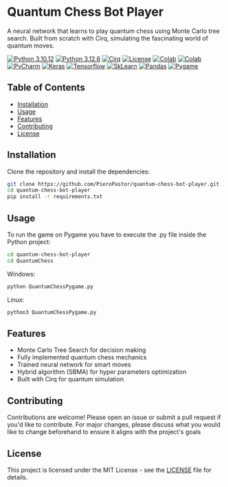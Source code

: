 # Quantum Chess Bot Player

A neural network that learns to play quantum chess using Monte Carlo tree search. Built from scratch with Cirq, simulating the fascinating world of quantum moves.

[![Python 3.10.12](https://img.shields.io/badge/AI%20with%20Python-3.10.12-blue)](https://www.python.org/downloads/release/python-31012/)
[![Python 3.12.6](https://img.shields.io/badge/Game%20with%20Python-3.12.6-blue)](https://www.python.org/downloads/release/python-3126/)
[![Cirq](https://img.shields.io/badge/Cirq-1.4-orange)](https://quantumai.google/cirq)
[![License](https://img.shields.io/badge/License-MIT-green)](LICENSE)
[![Colab](https://img.shields.io/badge/Run%20Monte%20Carlo%20on-Colab-yellow)](https://colab.research.google.com/drive/1w78tTVDZsrn8K8Nl73favoYCmxtK2joj?usp=sharing)
[![Colab](https://img.shields.io/badge/Run%20Neural%20Network%20on-Colab-yellow)](https://colab.research.google.com/drive/1aZ1tsebldgtV4a2Fn9aQ02bDb24hPYuv?usp=sharing)
[![PyCharm](https://img.shields.io/badge/Developed%20with-PyCharm-blue)](https://www.jetbrains.com/pycharm/)
[![Keras](https://img.shields.io/badge/ML%20with-Keras-red)](https://keras.io/)
[![Tensorflow](https://img.shields.io/badge/ML%20with-Tensorflow-orange)](https://www.tensorflow.org/)
[![SkLearn](https://img.shields.io/badge/ML%20with-ScikitLearn-skyblue)](https://scikit-learn.org/)
[![Pandas](https://img.shields.io/badge/Data%20Processing%20with-Pandas-green)](https://pandas.pydata.org/)
[![Pygame](https://img.shields.io/badge/Deployed%20with-Pygame-purple)](https://www.pygame.org/)

## Table of Contents
- [Installation](#installation)
- [Usage](#usage)
- [Features](#features)
- [Contributing](#contributing)
- [License](#license)

## Installation
Clone the repository and install the dependencies:

```bash
git clone https://github.com/PieroPastor/quantum-chess-bot-player.git
cd quantum-chess-bot-player
pip install -r requirements.txt
```
## Usage
To run the game on Pygame you have to execute the .py file inside the Python project:
```bash
cd quantum-chess-bot-player
cd QuantumChess
```
Windows:
```bash
python QuantumChessPygame.py
```
Linux:
```bash
python3 QuantumChessPygame.py
```
## Features
- Monte Carlo Tree Search for decision making
- Fully implemented quantum chess mechanics
- Trained neural network for smart moves
- Hybrid algorithm (SBMA) for hyper parameters optimization
- Built with Cirq for quantum simulation

## Contributing
Contributions are welcome! Please open an issue or submit a pull request if you'd like to contribute. For major changes, please discuss what you would like to change beforehand to ensure it aligns with the project's goals

## License
This project is licensed under the MIT License - see the [LICENSE](LICENSE) file for details.

